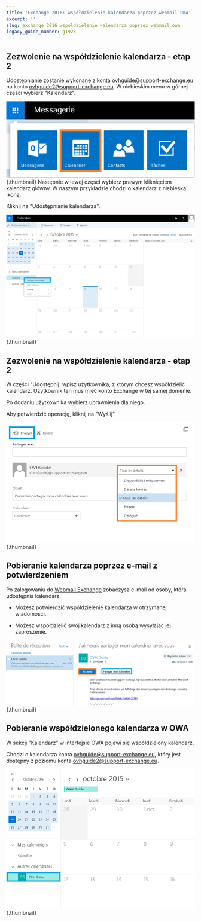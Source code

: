 ```yaml
---
title: 'Exchange 2016: współdzielenie kalendarza poprzez webmail OWA'
excerpt: ''
slug: exchange_2016_wspoldzielenie_kalendarza_poprzez_webmail_owa
legacy_guide_number: g1923
---
```



## Zezwolenie na współdzielenie kalendarza - etap 2
Udostępnianie zostanie wykonane z konta ovhguide@support-exchange.eu na konto ovhguide2@support-exchange.eu.
W niebieskim menu w górnej części wybierz "Kalendarz".

![](images/img_2950.jpg){.thumbnail}
Następnie w lewej części wybierz prawym kliknięciem kalendarz główny.
W naszym przykładzie chodzi o kalendarz z niebieską ikoną.

Kliknij na "Udostępnianie kalendarza".

![](images/img_2951.jpg){.thumbnail}


## Zezwolenie na współdzielenie kalendarza - etap 2
W części "Udostępnij:  wpisz użytkownika, z którym chcesz współdzielić kalendarz. Użytkownik ten mus mieć konto Exchange w tej samej domenie. 

Po dodaniu użytkownika wybierz uprawnienia dla niego.

Aby potwierdzić operację, kliknij na "Wyślij".

![](images/img_2966.jpg){.thumbnail}


## Pobieranie kalendarza poprzez e-mail z potwierdzeniem
Po zalogowaniu do [Webmail Exchange](https://ex.mail.ovh.net/owa) zobaczysz e-mail od osoby, która udostępnia kalendarz.


- Możesz potwierdzić współdzielenie kalendarza w otrzymanej wiadomości.

- Możesz współdzielić swój kalendarz z inną osobą wysyłając jej zaproszenie.



![](images/img_2973.jpg){.thumbnail}


## Pobieranie współdzielonego kalendarza w OWA
W sekcji "Kalendarz" w interfejsie OWA pojawi się współdzielony kalendarz.

Chodzi o kalendarza konta ovhguide@support-exchange.eu, który jest dostępny z poziomu konta ovhguide2@support-exchange.eu.

![](images/img_2974.jpg){.thumbnail}

